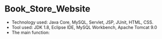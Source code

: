# Book_Store_Website
- Technology used: Java Core, MySQL, Servlet, JSP, JUnit, HTML, CSS.
- Tool used: JDK 1.8, Eclipse IDE, MySQL Workbench, Apache Tomcat 9.0
- The main function: 

